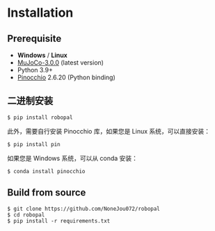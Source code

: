 
# Installation  

## Prerequisite

* **Windows**  / **Linux**
* [MuJoCo-3.0.0](http://mujoco.org/) (latest version)
* Python 3.9+
* [Pinocchio](https://gepettoweb.laas.fr/doc/stack-of-tasks/pinocchio/master/doxygen-html/index.html) 2.6.20 (Python binding)

## 二进制安装

```commandline
$ pip install robopal
```

此外，需要自行安装 Pinocchio 库，如果您是 Linux 系统，可以直接安装：
```commandline
$ pip install pin
```

如果您是 Windows 系统，可以从 conda 安装：
```commandline
$ conda install pinocchio
```

## Build from source
  
   ```commandline
   $ git clone https://github.com/NoneJou072/robopal
   $ cd robopal
   $ pip install -r requirements.txt
   ```
